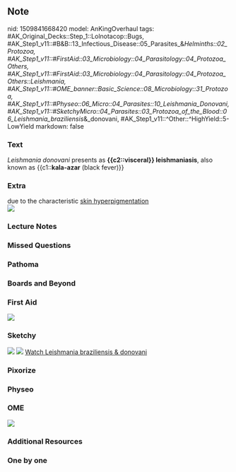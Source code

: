 ## Note
nid: 1509841668420
model: AnKingOverhaul
tags: #AK_Original_Decks::Step_1::Lolnotacop::Bugs, #AK_Step1_v11::#B&B::13_Infectious_Disease::05_Parasites_&_Helminths::02_Protozoa, #AK_Step1_v11::#FirstAid::03_Microbiology::04_Parasitology::04_Protozoa_Others, #AK_Step1_v11::#FirstAid::03_Microbiology::04_Parasitology::04_Protozoa_Others::Leishmania, #AK_Step1_v11::#OME_banner::Basic_Science::08_Microbiology::31_Protozoa, #AK_Step1_v11::#Physeo::06_Micro::04_Parasites::10_Leishmania_Donovani, #AK_Step1_v11::#SketchyMicro::04_Parasites::03_Protozoa_of_the_Blood::06_Leishmania_braziliensis_&_donovani, #AK_Step1_v11::^Other::^HighYield::5-LowYield
markdown: false

### Text
<i>Leishmania donovani</i> presents as <b>{{c2::visceral}}
leishmaniasis</b>, also known as {{c1::<b>kala-azar</b> (black
fever)}}

### Extra
<div>
  due to the characteristic <u>skin hyperpigmentation</u>
</div><img src="paste-58690728100319.jpg" class="resizer">

### Lecture Notes


### Missed Questions


### Pathoma


### Boards and Beyond


### First Aid
<img src="tmpqcq1r1jm.png">

### Sketchy
<img src="paste-432756609777667.jpg"> <img src=
"paste-b54473e1f3a16c96f0c2f081847ec2eef7d0d782.png"> <a href=
"https://dashboard.sketchy.com/study/medical/courses/medical-microbiology/units/medical-microbiology-parasites/videos/medical-microbiology-parasites-protozoa-of-the-blood-leishmania-braziliensis-and-donovani?utm_source=anki&utm_medium=partnership&utm_campaign=february_update&utm_content=medical">
Watch Leishmania braziliensis & donovani</a>

### Pixorize


### Physeo


### OME
<div class="ome-widget">
  <a href=
  "https://onlinemeded.org/spa/microbiology/protozoa/acquire?ref=anki">
  <img src="_OME_AnkiFlashcards_Lesson_2.png"></a>
</div>

### Additional Resources


### One by one

